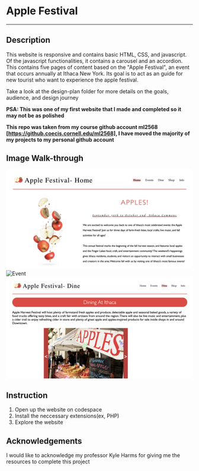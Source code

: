 # Apple Festival
___
## Description
This website is responsive and contains basic HTML, CSS, and javascript. Of the javascript functionalities, it contains a carousel and an accordion. This contains five pages of content based on the "Apple Festival", an event that occurs annually at Ithaca New York. Its goal is to act as an guide for new tourist who want to experience the apple festival. 

Take a look at the design-plan folder for more details on the goals, audience, and design journey

**PSA: This was one of my first website that I made and completed so it may not be as polished**

**This repo was taken from my course github account ml2568 [https://github.coecis.cornell.edu/ml2568], I have moved the majority of my projects to my personal github account**

## Image Walk-through

![HOme](1.png)
![Event](2.png)
![Info](3.png)

## Instruction
1. Open up the website on codespace
2. Install the neccessary extensions(ex, PHP)
3. Explore the website

## Acknowledgements
I would like to acknowledge my professor Kyle Harms for giving me the resources to complete this project
